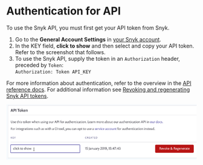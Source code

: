 # Authentication for API

To use the Snyk API, you must first get your API token from Snyk.

1. Go to the **General Account Settings** in [your Snyk account](https://app.snyk.io/account).
2. In the KEY field, **click to show** and then select and copy your API token. Refer to the screenshot that follows.
3. To use the Snyk API, supply the token in an `Authorization` header, preceded by `Token`:\
   `Authorization: Token API_KEY`

For more information about authentication, refer to the overview in the [API reference docs](https://apidocs.snyk.io/). For additional information see [Revoking and regenerating Snyk API tokens](revoking-and-regenerating-snyk-api-tokens.md).

![Get API token](<../.gitbook/assets/uuid-8d94edf8-b42b-e5b3-ada1-e157d18ff884-en (1) (2) (2) (1) (5).png>)
